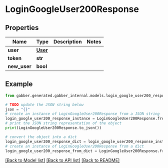 # LoginGoogleUser200Response


## Properties

Name | Type | Description | Notes
------------ | ------------- | ------------- | -------------
**user** | [**User**](User.md) |  | 
**token** | **str** |  | 
**new_user** | **bool** |  | 

## Example

```python
from gabber.generated.gabber_internal.models.login_google_user200_response import LoginGoogleUser200Response

# TODO update the JSON string below
json = "{}"
# create an instance of LoginGoogleUser200Response from a JSON string
login_google_user200_response_instance = LoginGoogleUser200Response.from_json(json)
# print the JSON string representation of the object
print(LoginGoogleUser200Response.to_json())

# convert the object into a dict
login_google_user200_response_dict = login_google_user200_response_instance.to_dict()
# create an instance of LoginGoogleUser200Response from a dict
login_google_user200_response_from_dict = LoginGoogleUser200Response.from_dict(login_google_user200_response_dict)
```
[[Back to Model list]](../README.md#documentation-for-models) [[Back to API list]](../README.md#documentation-for-api-endpoints) [[Back to README]](../README.md)



